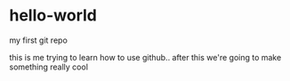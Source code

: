 # hello-world
my first git repo


this is me trying to learn how to use github..
after this we're going to make something really cool
